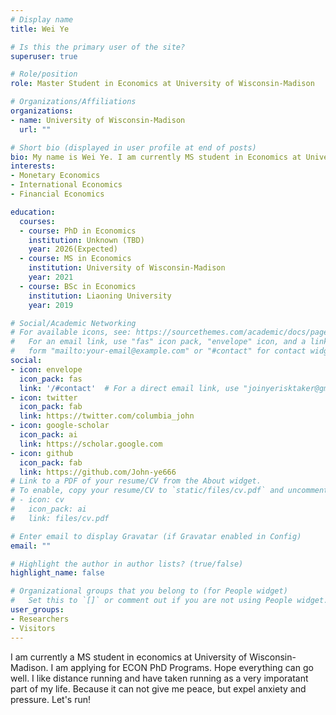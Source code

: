 ```yaml
---
# Display name
title: Wei Ye

# Is this the primary user of the site?
superuser: true

# Role/position
role: Master Student in Economics at University of Wisconsin-Madison

# Organizations/Affiliations
organizations:
- name: University of Wisconsin-Madison
  url: ""

# Short bio (displayed in user profile at end of posts)
bio: My name is Wei Ye. I am currently MS student in Economics at University of Wisconsin-Madison.
interests:
- Monetary Economics
- International Economics
- Financial Economics

education:
  courses:
  - course: PhD in Economics
    institution: Unknown (TBD)
    year: 2026(Expected)
  - course: MS in Economics
    institution: University of Wisconsin-Madison
    year: 2021
  - course: BSc in Economics
    institution: Liaoning University
    year: 2019

# Social/Academic Networking
# For available icons, see: https://sourcethemes.com/academic/docs/page-builder/#icons
#   For an email link, use "fas" icon pack, "envelope" icon, and a link in the
#   form "mailto:your-email@example.com" or "#contact" for contact widget.
social:
- icon: envelope
  icon_pack: fas
  link: '/#contact'  # For a direct email link, use "joinyerisktaker@gmail.com".
- icon: twitter
  icon_pack: fab
  link: https://twitter.com/columbia_john
- icon: google-scholar
  icon_pack: ai
  link: https://scholar.google.com
- icon: github
  icon_pack: fab
  link: https://github.com/John-ye666
# Link to a PDF of your resume/CV from the About widget.
# To enable, copy your resume/CV to `static/files/cv.pdf` and uncomment the lines below.
# - icon: cv
#   icon_pack: ai
#   link: files/cv.pdf

# Enter email to display Gravatar (if Gravatar enabled in Config)
email: ""

# Highlight the author in author lists? (true/false)
highlight_name: false

# Organizational groups that you belong to (for People widget)
#   Set this to `[]` or comment out if you are not using People widget.
user_groups:
- Researchers
- Visitors
---
```


I am currently a MS student in economics at University of Wisconsin-Madison. I am applying for ECON PhD Programs. Hope everything can go well. I like distance running and have taken running as a very imporatant part of my life. Because it can not give me peace, but expel anxiety and pressure. Let's run! 
